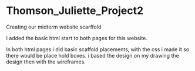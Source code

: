 # Thomson_Juliette_Project2
 Creating our midterm website scarffold 

 I added the basic html start to both pages for this website.

 In both html pages i did basic scaffold placements, with the css i made it so there would be place hold boxes. 
 i based the design on my drawing the design then with the wireframes.

 
